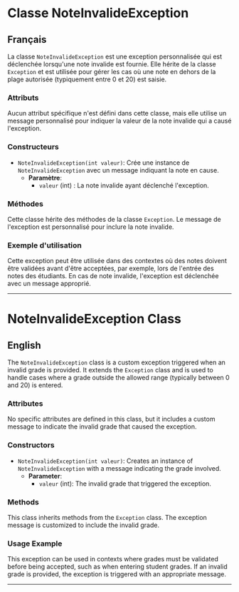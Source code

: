 # Classe NoteInvalideException

## Français

La classe `NoteInvalideException` est une exception personnalisée qui est déclenchée lorsqu'une note invalide est fournie. Elle hérite de la classe `Exception` et est utilisée pour gérer les cas où une note en dehors de la plage autorisée (typiquement entre 0 et 20) est saisie.

### Attributs
Aucun attribut spécifique n'est défini dans cette classe, mais elle utilise un message personnalisé pour indiquer la valeur de la note invalide qui a causé l'exception.

### Constructeurs
- `NoteInvalideException(int valeur)`: Crée une instance de `NoteInvalideException` avec un message indiquant la note en cause.
    - **Paramètre**:
        - `valeur` (int) : La note invalide ayant déclenché l'exception.

### Méthodes
Cette classe hérite des méthodes de la classe `Exception`. Le message de l'exception est personnalisé pour inclure la note invalide.

### Exemple d'utilisation
Cette exception peut être utilisée dans des contextes où des notes doivent être validées avant d'être acceptées, par exemple, lors de l'entrée des notes des étudiants. En cas de note invalide, l'exception est déclenchée avec un message approprié.

---

# NoteInvalideException Class

## English

The `NoteInvalideException` class is a custom exception triggered when an invalid grade is provided. It extends the `Exception` class and is used to handle cases where a grade outside the allowed range (typically between 0 and 20) is entered.

### Attributes
No specific attributes are defined in this class, but it includes a custom message to indicate the invalid grade that caused the exception.

### Constructors
- `NoteInvalideException(int valeur)`: Creates an instance of `NoteInvalideException` with a message indicating the grade involved.
    - **Parameter**:
        - `valeur` (int): The invalid grade that triggered the exception.

### Methods
This class inherits methods from the `Exception` class. The exception message is customized to include the invalid grade.

### Usage Example
This exception can be used in contexts where grades must be validated before being accepted, such as when entering student grades. If an invalid grade is provided, the exception is triggered with an appropriate message.

---

